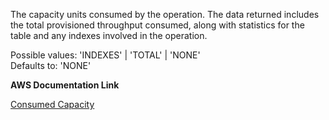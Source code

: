 The capacity units consumed by the operation. The data returned includes the total provisioned throughput consumed, along with statistics for the table and any indexes involved in the operation.

Possible values: 'INDEXES' | 'TOTAL' | 'NONE' <br>
Defaults to: 'NONE'

**AWS Documentation Link**

[Consumed Capacity](http://docs.aws.amazon.com/amazondynamodb/latest/APIReference/API_ConsumedCapacity.html)
